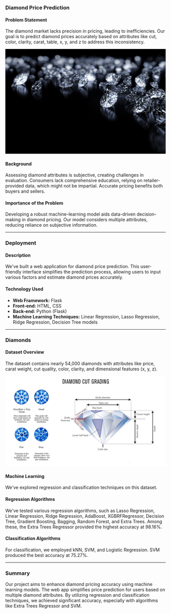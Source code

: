 ### Diamond Price Prediction

#### Problem Statement
The diamond market lacks precision in pricing, leading to inefficiencies. Our goal is to predict diamond prices accurately based on attributes like cut, color, clarity, carat, table, x, y, and z to address this inconsistency.


![](image/diamondimage.jpg)


#### Background
Assessing diamond attributes is subjective, creating challenges in evaluation. Consumers lack comprehensive education, relying on retailer-provided data, which might not be impartial. Accurate pricing benefits both buyers and sellers.

#### Importance of the Problem
Developing a robust machine-learning model aids data-driven decision-making in diamond pricing. Our model considers multiple attributes, reducing reliance on subjective information.

---

### Deployment

#### Description
We've built a web application for diamond price prediction. This user-friendly interface simplifies the prediction process, allowing users to input various factors and estimate diamond prices accurately.

#### Technology Used
- **Web Framework:** Flask
- **Front-end:** HTML, CSS
- **Back-end:** Python (Flask)
- **Machine Learning Techniques:** Linear Regression, Lasso Regression, Ridge Regression, Decision Tree models

---

### Diamonds

#### Dataset Overview
The dataset contains nearly 54,000 diamonds with attributes like price, carat weight, cut quality, color, clarity, and dimensional features (x, y, z). 

![](image/Blog_diamond_GRADING.jpg)

#### Machine Learning
We've explored regression and classification techniques on this dataset.

#### Regression Algorithms
We've tested various regression algorithms, such as Lasso Regression, Linear Regression, Ridge Regression, AdaBoost, XGBRFRegressor, Decision Tree, Gradient Boosting, Bagging, Random Forest, and Extra Trees. Among these, the Extra Trees Regressor provided the highest accuracy at 98.16%.

#### Classification Algorithms
For classification, we employed kNN, SVM, and Logistic Regression. SVM produced the best accuracy at 75.27%.

---

### Summary
Our project aims to enhance diamond pricing accuracy using machine learning models. The web app simplifies price prediction for users based on multiple diamond attributes. By utilizing regression and classification techniques, we achieved significant accuracy, especially with algorithms like Extra Trees Regressor and SVM.
